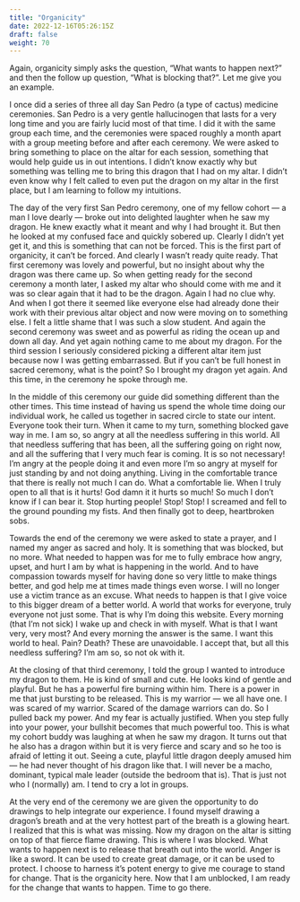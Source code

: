 ```yaml
---
title: "Organicity"
date: 2022-12-16T05:26:15Z 
draft: false
weight: 70
---
```

Again, organicity simply asks the question, “What wants to happen next?” and then the follow up question, “What is blocking that?”. Let me give you an example.

I once did a series of three all day San Pedro (a type of cactus)  medicine ceremonies. San Pedro is a very gentle hallucinogen that lasts for a very long time and you are fairly lucid most of that time. I did it with the same group each time, and the ceremonies were spaced roughly a month apart with a group meeting before and after each ceremony. We were asked to bring something to place on the altar for each session, something that would help guide us in out intentions. I didn’t know exactly why but something was telling me to bring this dragon that I had on my altar. I didn’t even know why I felt called to even put the dragon on my altar in the first place, but I am learning to follow my intuitions. 

The day of the very first San Pedro ceremony, one of my fellow cohort  — a man I love dearly — broke out into delighted laughter when he saw my dragon. He knew exactly what it meant and why I had brought it. But then he looked at my confused face and quickly sobered up. Clearly I didn’t yet get it, and this is something that can not be forced. This is the first part of organicity, it can’t be forced. And clearly I wasn’t ready quite ready. That first ceremony was lovely and powerful, but no insight about why the dragon was there came up. So when getting ready for the second ceremony a month later, I asked my altar who should come with me and it was so clear again that it had to be the dragon. Again I had no clue why. And when I got there it seemed like everyone else had already done their work with their previous altar object and now were moving on to something else. I felt a little shame that I was such a slow student. And again the second ceremony was sweet and as powerful as riding the ocean up and down all day. And yet again nothing came to me about my dragon. For the third session I seriously considered picking a different altar item just because now I was getting embarrassed. But if you can’t be full honest in sacred ceremony, what is the point? So I brought my dragon yet again. And this time, in the ceremony he spoke through me.

In the middle of this ceremony our guide did something different than the other times. This time instead of having us spend the whole time doing our individual work, he called us together in sacred circle to state our intent. Everyone took their turn. When it came to my turn, something blocked gave way in me. I am so, so angry at all the needless suffering in this world. All that needless suffering that has been, all the suffering going on right now, and all the suffering that I very much fear is coming. It is so not necessary! I’m angry at the people doing it and even more I’m so angry at myself for just standing by and not doing anything. Living in the comfortable trance that there is really not much I can do. What a comfortable lie. When I truly open to all that is it hurts! God damn it it hurts so much! So much I don’t know if I can bear it. Stop hurting people! Stop! Stop! I screamed and fell to the ground pounding my fists. And then finally got to deep, heartbroken sobs. 

Towards the end of the ceremony we were asked to state a prayer, and I named my anger as sacred and holy. It is something that was blocked, but no more. What needed to happen was for me to fully embrace how angry, upset, and hurt I am by what is happening in the world. And to have compassion  towards myself for having done so very little to make things better, and god help me at times made things even worse. I will no longer use a victim trance as an excuse. What needs to happen is that I give voice to this bigger dream of a better world. A world that works for everyone, truly everyone not just some. That is why I’m doing this  website.  Every morning (that I’m not sick) I wake up and check in with myself. What is that I want very, very most? And every morning the answer is the same. I want this world to heal. Pain? Death? These are unavoidable. I accept that, but all this needless suffering? I’m am so, so not ok with it.

At the closing of that third ceremony, I told the group I wanted to introduce my dragon to them. He is kind of small and cute. He looks kind of gentle and playful. But he has a powerful fire burning within him. There is a power in me that just bursting to be released. This is my warrior — we all have one. I was scared of my warrior. Scared of the damage warriors can do. So I pulled back my power. And my fear is actually justified. When you step fully into your power, your bullshit becomes that much powerful too. This is what my cohort buddy was laughing at when he saw my dragon. It turns out that he also has a dragon within but it is very fierce and scary and so he too is afraid of letting it out. Seeing a cute, playful little dragon deeply amused him — he had never thought of his dragon like that. I will never be a macho, dominant, typical male leader (outside the bedroom that is). That is just not who I (normally) am. I tend to cry a lot in groups. 

At the very end of the ceremony we are given the opportunity to do drawings to help integrate our experience. I found myself drawing a dragon’s breath and at the very hottest part of the breath is a glowing heart. I realized that this is what was missing. Now my dragon on the altar is sitting on top of that fierce flame drawing. This is where I was blocked. What wants to happen next is to release that breath out into the world. Anger is like a sword. It can be used to create great damage, or it can be used to protect. I choose to harness it’s potent energy to give me courage to stand for change. That is the organicity here. Now that I am unblocked, I am ready for the change that wants to happen. Time to go there.

